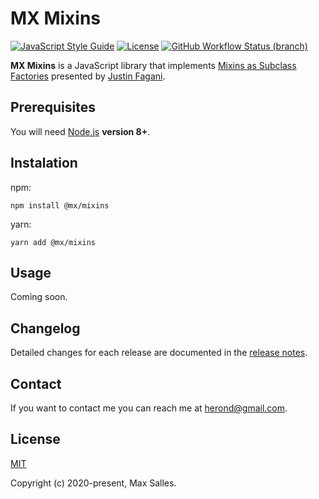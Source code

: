 # MX Mixins

[![JavaScript Style Guide](https://img.shields.io/badge/code_style-standard-brightgreen.svg)](https://standardjs.com)
[![License](https://img.shields.io/github/license/maxsalles/node-app-template.svg)](LICENSE.md)
[![GitHub Workflow Status (branch)](https://img.shields.io/github/workflow/status/maxsalles/mx-mixins/test/master)](https://github.com/maxsalles/mx-mixins/actions?query=workflow%3Alint+branch%3Amaster)

**MX Mixins** is a JavaScript library that implements [Mixins as Subclass Factories](https://justinfagnani.com/2015/12/21/real-mixins-with-javascript-classes/) presented by [Justin Fagani](https://github.com/justinfagnani).

## Prerequisites

You will need [Node.js](https://nodejs.org/) **version 8+**.

## Instalation

npm:

```
npm install @mx/mixins
```

yarn:

```
yarn add @mx/mixins
```

## Usage

Coming soon.

## Changelog

Detailed changes for each release are documented in the [release notes](https://github.com/maxsalles/mx-mixins/releases).

## Contact

If you want to contact me you can reach me at <herond@gmail.com>.

## License

[MIT](LICENSE.md)

Copyright (c) 2020-present, Max Salles.

